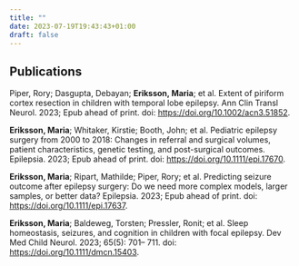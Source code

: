 ```yaml
---
title: ""
date: 2023-07-19T19:43:43+01:00
draft: false
---
```


## Publications

Piper, Rory; Dasgupta, Debayan; **Eriksson, Maria**; et al. Extent of piriform cortex resection in children with temporal lobe epilepsy. Ann Clin Transl Neurol. 2023; Epub ahead of print. doi: https://doi.org/10.1002/acn3.51852.

**Eriksson, Maria**; Whitaker, Kirstie; Booth, John; et al. Pediatric epilepsy surgery from 2000 to 2018: Changes in referral and surgical volumes, patient characteristics, genetic testing, and post-surgical outcomes. Epilepsia. 2023; Epub ahead of print. doi: https://doi.org/10.1111/epi.17670.
 
**Eriksson, Maria**; Ripart, Mathilde; Piper, Rory; et al. Predicting seizure outcome after epilepsy surgery: Do we need more complex models, larger samples, or better data? Epilepsia. 2023; Epub ahead of print. doi: https://doi.org/10.1111/epi.17637.

**Eriksson, Maria**; Baldeweg, Torsten; Pressler, Ronit; et al. Sleep homeostasis, seizures, and cognition in children with focal epilepsy. Dev Med Child Neurol. 2023; 65(5): 701– 711. doi: https://doi.org/10.1111/dmcn.15403.

